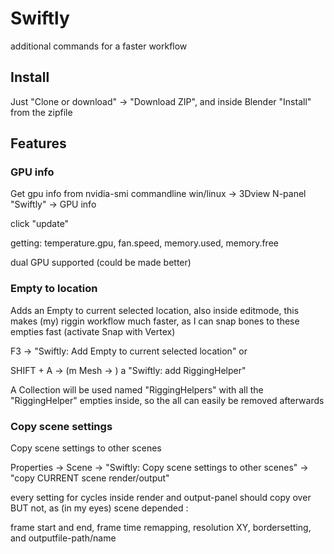 # Swiftly
 additional commands for a faster workflow

## Install
Just "Clone or download" -> "Download ZIP", and inside Blender "Install" from the zipfile

## Features
### GPU info
Get gpu info from nvidia-smi commandline win/linux -> 3Dview N-panel "Swiftly" -> GPU info

click "update"

getting: 
temperature.gpu, fan.speed, memory.used, memory.free

dual GPU supported (could be made better)

### Empty to location ###
Adds an Empty to current selected location, also inside editmode, this makes (my) riggin workflow much faster, as I can snap bones to these empties fast (activate Snap with Vertex)

F3 -> "Swiftly: Add Empty to current selected location" or

SHIFT + A -> (m Mesh -> ) a "Swiftly: add RiggingHelper"

A Collection will be used named "RiggingHelpers" with all the "RiggingHelper" empties inside, so the all can easily be removed afterwards

### Copy scene settings ###
Copy scene settings to other scenes

Properties -> Scene -> "Swiftly: Copy scene settings to other scenes" -> "copy CURRENT scene render/output"

every setting for cycles inside render and output-panel should copy over BUT not, as (in my eyes) scene depended :

frame start and end, frame time remapping, resolution XY, bordersetting, and outputfile-path/name
